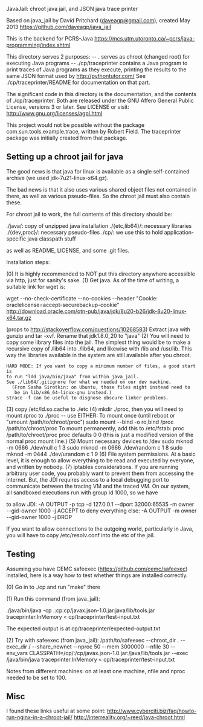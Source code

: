 JavaJail: chroot java jail, and JSON java trace printer


Based on java_jail by David Pritchard (daveagp@gmail.com), created May 2013
https://github.com/daveagp/java_jail

This is the backend for PCRS-Java
https://mcs.utm.utoronto.ca/~pcrs/java-programming/index.shtml

This directory serves 2 purposes:
 -- . serves as chroot (changed root) for executing Java programs
 -- ./cp/traceprinter contains a Java program to print traces of Java
    programs as they execute, printing the results to the same JSON
    format used by http://pythontutor.com/
    See ./cp/traceprinter/README for documentation on that part.

The significant code in this directory is the documentation, and the
contents of ./cp/traceprinter. Both are released under the GNU Affero
General Public License, versions 3 or later. See LICENSE or visit:
http://www.gnu.org/licenses/agpl.html

This project would not be possible without the package
com.sun.tools.example.trace, written by Robert Field. The traceprinter
package was initially created from that package.

Setting up a chroot jail for java
---------------------------------

The good news is that java for linux is available as a single self-contained
archive (we used jdk-7u21-linux-x64.gz).

The bad news is that it also uses various shared object files not contained
in there, as well as various pseudo-files. So the chroot jail must also
contain these.

For chroot jail to work, the full contents of this directory should be:

./java/: copy of unzipped java installation
./{etc,lib64}/: necessary libraries
./{dev,proc}/: necessary pseudo-files
./cp/: we use this to hold application-specific java classpath stuff

as well as README, LICENSE, and some .git files.

Installation steps:

(0) It is highly recommended to NOT put this directory anywhere accessible
    via http, just for sanity's sake.
(1) Get java. As of the time of writing, a suitable link for wget is:

wget --no-check-certificate --no-cookies --header "Cookie: oraclelicense=accept-securebackup-cookie" http://download.oracle.com/otn-pub/java/jdk/8u20-b26/jdk-8u20-linux-x64.tar.gz

(props to http://stackoverflow.com/questions/10268583)
Extract java with gunzip and tar -xvf.
Rename that jdk1.8.0_20 to "java"
(2) You will need to copy some library files into the jail.
    The simplest thing would be to make a recursive copy of /lib64
    into ./lib64, and likewise with /lib and /usr/lib. This way
    the libraries available in the system are still available
    after you chroot.

    HARD MODE: If you want to copy a minimum number of files, a good start is
    to run "ldd java/bin/java" from within java_jail.
    See ./lib64/.gitignore for what we needed on our dev machine.
      (From Sasha Sirotkin: on Ubuntu, those files might instead need to
       be in lib/x86_64-linux-gnu instead.)
    strace -f can be useful to disgnose obscure linker problems.
(3) copy /etc/ld.so.cache to ./etc
(4) mkdir ./proc, then you will need to mount /proc to ./proc -- use
      EITHER:
      To mount once (until reboot or "umount /path/to/chroot/proc")
        sudo mount --bind -o ro,bind /proc /path/to/chroot/proc
      To mount permanently, add this to /etc/fstab:
        proc  /path/to/chroot/proc    proc    defaults    0 0
      (this is just a modified version of the normal proc mount line.)
(5) Mount necessary devices to /dev
        sudo mknod -m 0666 ./dev/null c 1 3
        sudo mknod -m 0666 ./dev/random c 1 8
        sudo mknod -m 0444 ./dev/urandom c 1 9
(6) File system permissions. At a basic level, it is enough to
    allow everything to be read and executed by everyone, and written by nobody.
(7) iptables considerations. If you are running arbitrary user code,
    you probably want to prevent them from accessing the internet.
    But, the JDI requires access to a local debugging port to
    communicate between the tracing VM and the traced VM. On our system,
    all sandboxed executions run with group id 1000, so we have

to allow JDI:
-A OUTPUT -p tcp -d 127.0.0.1 --dport 32000:65535 -m owner --gid-owner 1000 -j ACCEPT
to deny everything else:
-A OUTPUT -m owner --gid-owner 1000 -j DROP

If you want to allow connections to the outgoing world, particularly in Java,
you will have to copy /etc/resolv.conf into the etc of the jail.

Testing
-------

Assuming you have CEMC safeexec (https://github.com/cemc/safeexec)
installed, here is a way how to test whether things are installed correctly.

(0) Go in to ./cp and run "make" there

(1) Run this command (from java_jail):

./java/bin/java -cp .:cp:cp/javax.json-1.0.jar:java/lib/tools.jar traceprinter.InMemory < cp/traceprinter/test-input.txt

The expected output is at cp/traceprinter/expected-output.txt

(2) Try with safeexec (from java_jail):
/path/to/safeexec --chroot_dir . --exec_dir / --share_newnet --nproc 50 --mem 3000000 --nfile 30 --env_vars CLASSPATH=/cp/:/cp/javax.json-1.0.jar:/java/lib/tools.jar --exec /java/bin/java traceprinter.InMemory < cp/traceprinter/test-input.txt

Notes from different machines: on at least one machine, nfile and nproc needed to be set to 100.

Misc
----

I found these links useful at some point:
http://www.cyberciti.biz/faq/howto-run-nginx-in-a-chroot-jail/
http://interreality.org/~reed/java-chroot.html

